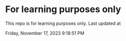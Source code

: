 # For learning purposes only
This repo is for learning purposes only.
Last updated at

Friday, November 17, 2023 9:18:51 PM

